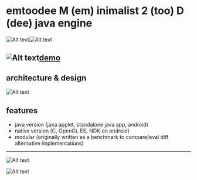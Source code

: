 # emtoodee M (em) inimalist 2 (too) D (dee) java engine
![Alt text](https://raw.github.com/mbohun/mbohun_graph-experiments/master/emtoodee-design/screenshots/mb-e2d-00_shadowsoft.png "screenshot")![Alt text](https://raw.github.com/mbohun/mbohun_graph-experiments/master/emtoodee-design/screenshots/mb-e2d-01_shadowsoft.png "screenshot")

![Alt text](https://raw.github.com/mbohun/mbohun_graph-experiments/master/emtoodee-design/animation_walker_demo.gif "walking")[demo](http://users.on.net/~mbohun)
---
## architecture & design
![Alt text](https://raw.github.com/mbohun/mbohun_graph-experiments/master/emtoodee-design/engine-architecture.png "first version created in dia")

## features
- java version (java applet, standalone java app, android)
- native version (C, OpenGL ES, NDK on android)
- modular (originally written as a benchmark to compare/eval diff alternative implementations)

---
![Alt text](https://raw.github.com/mbohun/mbohun_graph-experiments/master/emtoodee-design/architecture-01.dot.png "first version created/generated with graphviz DOT")

![Alt text](https://raw.github.com/mbohun/mbohun_graph-experiments/master/emtoodee-design/architecture-01-sink.dot.png "fixed/alternative layout")
